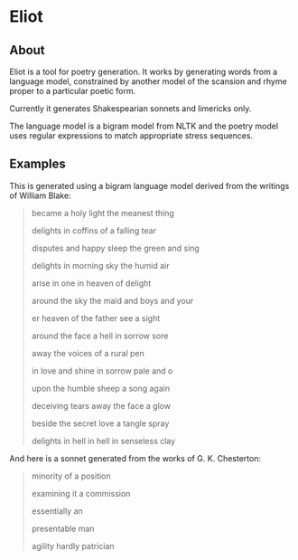# Eliot

## About 

Eliot is a tool for poetry generation. It works by generating words from a
language model, constrained by another model of the scansion and rhyme
proper to a particular poetic form.

Currently it generates Shakespearian sonnets and limericks only. 

The language model is a bigram model from NLTK and the poetry model uses 
regular expressions to match appropriate stress sequences.

## Examples

This is generated using a bigram language model derived from the writings of
William Blake:

> became a holy light the meanest thing
>
> delights in coffins of a falling tear
>
> disputes and happy sleep the green and sing
>
> delights in morning sky the humid air
>
> arise in one in heaven of delight
>
> around the sky the maid and boys and your
>
> er heaven of the father see a sight
>
> around the face a hell in sorrow sore
>
> away the voices of a rural pen
>
> in love and shine in sorrow pale and o
>
> upon the humble sheep a song again
>
> deceiving tears away the face a glow
>
> beside the secret love a tangle spray
>
> delights in hell in hell in senseless clay

And here is a sonnet generated from the works of G. K. Chesterton:

> minority of a position
>
> examining it a commission
>
> essentially an
>
> presentable man
>
> agility hardly patrician